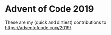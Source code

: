 # Advent of Code 2019

These are my (quick and dirtiest) contributions to https://adventofcode.com/2019/.
